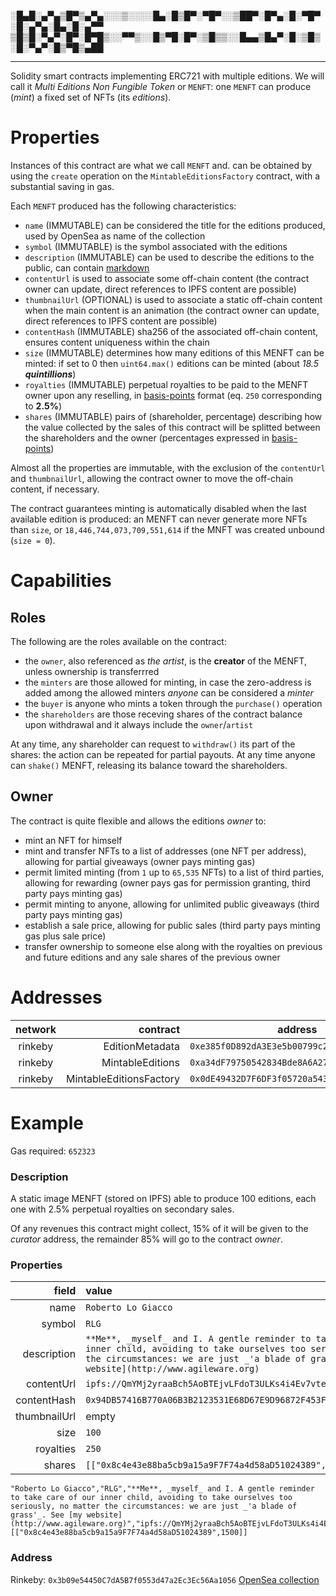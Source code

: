 ░█▄█░▄▀▄▒█▀▒▄▀▄░░░▒░░░░█▄░█▒█▀░▀█▀░░▒██▀░█▀▄░█░▀█▀░█░▄▀▄░█▄░█░▄▀▀ 
▒█▒█░▀▄▀░█▀░█▀█▒░░▀▀▒░░█▒▀█░█▀░▒█▒▒░░█▄▄▒█▄▀░█░▒█▒░█░▀▄▀░█▒▀█▒▄██

---

Solidity smart contracts implementing ERC721 with multiple editions. We will call it _Multi Editions Non Fungible Token_ or `MENFT`: one `MENFT` can produce (_mint_) a fixed set of NFTs (its _editions_).

# Properties

Instances of this contract are what we call `MENFT` and. can be obtained by using the `create` operation on the `MintableEditionsFactory` contract, with a substantial saving in gas.

Each `MENFT` produced has the following characteristics:

* `name` (IMMUTABLE) can be considered the title for the editions produced, used by OpenSea as name of the collection
* `symbol` (IMMUTABLE) is the symbol associated with the editions
* `description` (IMMUTABLE) can be used to describe the editions to the public, can contain [markdown](https://www.markdownguide.org/cheat-sheet/)
* `contentUrl` is used to associate some off-chain content (the contract owner can update, direct references to IPFS content are possible)
* `thumbnailUrl` (OPTIONAL) is used to associate a static off-chain content when the main content is an animation (the contract owner can update, direct references to IPFS content are possible)
* `contentHash` (IMMUTABLE) sha256 of the associated off-chain content, ensures content uniqueness within the chain
* `size` (IMMUTABLE) determines how many editions of this MENFT can be minted: if set to 0 then `uint64.max()` editions can be minted (about _18.5 **quintillions**_)
* `royalties` (IMMUTABLE) perpetual royalties to be paid to the MENFT owner upon any reselling, in [basis-points](https://www.investopedia.com/terms/b/basispoint.asp) format (eq. `250` corresponding to **2.5%**)
* `shares` (IMMUTABLE) pairs of (shareholder, percentage) describing how the value collected by the sales of this contract will be splitted between the shareholders and the owner (percentages expressed in [basis-points](https://www.investopedia.com/terms/b/basispoint.asp))

Almost all the properties are immutable, with the exclusion of the `contentUrl` and `thumbnailUrl`, allowing the contract owner to move the off-chain content, if necessary.

The contract guarantees minting is automatically disabled when the last available edition is produced: an MENFT can never generate more NFTs than `size`, or `18,446,744,073,709,551,614` if the MNFT was created unbound (`size = 0`).

# Capabilities

## Roles

The following are the roles available on the contract:

* the `owner`, also referenced as _the artist_, is the **creator** of the MENFT, unless ownership is transferrred
* the `minters` are those allowed for minting, in case the zero-address is added among the allowed minters _anyone_ can be considered a _minter_
* the `buyer` is anyone who mints a token through the `purchase()` operation
* the `shareholders` are those receving shares of the contract balance upon withdrawal and it always include the `owner`/`artist`

At any time, any shareholder can request to `withdraw()` its part of the shares: the action can be repeated for partial payouts. At any time anyone can `shake()` MENFT, releasing its balance toward the shareholders.

## Owner

The contract is quite flexible and allows the editions _owner_ to:

* mint an NFT for himself
* mint and transfer NFTs to a list of addresses (one NFT per address), allowing for partial giveaways (owner pays minting gas)
* permit limited minting (from `1` up to `65,535` NFTs) to a list of third parties, allowing for rewarding (owner pays gas for permission granting, third party pays minting gas)
* permit minting to anyone, allowing for unlimited public giveaways (third party pays minting gas)
* establish a sale price, allowing for public sales (third party pays minting gas plus sale price)
* transfer ownership to someone else along with the royalties on previous and future editions and any sale shares of the previous owner

# Addresses

| network  | contract                | address                                      |
|:--------:|------------------------:|----------------------------------------------|
| rinkeby  | EditionMetadata         | `0xe385f0D892dA3E3e5b00799c24a7951AB4580258` |
| rinkeby  | MintableEditions        | `0xa34dF79750542834Bde8A6A2742541aab846F883` |
| rinkeby  | MintableEditionsFactory | `0x0dE49432D7F6DF3f05720a543CB47AA22064E86e` |

# Example

Gas required: `652323`

### Description
A static image MENFT (stored on IPFS) able to produce 100 editions, each one with 2.5% perpetual royalties on secondary sales.

Of any revenues this contract might collect, 15% of it will be given to the _curator_ address, the remainder 85% will go to the contract _owner_.

### Properties

| field        | value                                                                |
|-------------:|:---------------------------------------------------------------------|
| name         | `Roberto Lo Giacco`                                                  |
| symbol       | `RLG`                                                                |
| description  | `**Me**, _myself_ and I. A gentle reminder to take care of our inner child, avoiding to take ourselves too seriously, no matter the circumstances: we are just _'a blade of grass'_. See [my website](http://www.agileware.org)` |
| contentUrl   | `ipfs://QmYMj2yraaBch5AoBTEjvLFdoT3ULKs4i4Ev7vte72627d`              |
| contentHash  | `0x94DB57416B770A06B3B2123531E68D67E9D96872F453FA77BC413E9E53FC1BFC` |
| thumbnailUrl | empty                                                                |
| size         | `100`                                                                |
| royalties    | `250`                                                                |
| shares       | `[["0x8c4e43e88ba5cb9a15a9F7F74a4d58aD51024389",1500]]`              |

```
"Roberto Lo Giacco","RLG","**Me**, _myself_ and I. A gentle reminder to take care of our inner child, avoiding to take ourselves too seriously, no matter the circumstances: we are just _'a blade of grass'_. See [my website](http://www.agileware.org)","ipfs://QmYMj2yraaBch5AoBTEjvLFdoT3ULKs4i4Ev7vte72627d","0x94DB57416B770A06B3B2123531E68D67E9D96872F453FA77BC413E9E53FC1BFC","0","100","250",[["0x8c4e43e88ba5cb9a15a9F7F74a4d58aD51024389",1500]]
```

### Address

Rinkeby: `0x3b09e54450C7dA5B7f0553d47a2Ec3Ec56Aa1056` [OpenSea collection](https://testnets.opensea.io/collection/roberto-lo-giacco)
